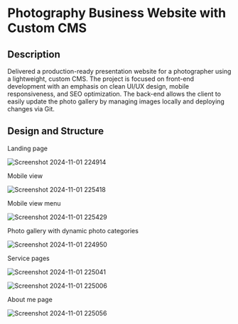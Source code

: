 <h1>Photography Business Website with Custom CMS</h1>

<h2>Description</h2>

<p>Delivered a production-ready presentation website for a photographer using a lightweight, custom CMS. The project is focused on front-end development with an emphasis on clean UI/UX design, mobile responsiveness, and SEO optimization. The back-end allows the client to easily update the photo gallery by managing images locally and deploying changes via Git.</p>

<h2>Design and Structure</h2>

<p>Landing page</p>

![Screenshot 2024-11-01 224914](https://github.com/user-attachments/assets/8aa3a8a4-9efe-47f0-979f-1d0fcc4f21b1)

<p>Mobile view</p>

![Screenshot 2024-11-01 225418](https://github.com/user-attachments/assets/3e77c4dc-128d-4271-9ada-81cdd71258fa)

<p>Mobile view menu</p>

![Screenshot 2024-11-01 225429](https://github.com/user-attachments/assets/b32ef61f-0bd4-4f5d-ba92-51b8aba4d374)

<p>Photo gallery with dynamic photo categories</p>

![Screenshot 2024-11-01 224950](https://github.com/user-attachments/assets/d54a548f-80ec-43e3-a8bd-bf6d74be0469)

<p>Service pages</p>

![Screenshot 2024-11-01 225041](https://github.com/user-attachments/assets/8ab8ec34-def5-4428-baee-4d383067e336)

![Screenshot 2024-11-01 225006](https://github.com/user-attachments/assets/58fbf297-3944-4fbb-ab64-9bea573fcfc7)

<p>About me page</p>

![Screenshot 2024-11-01 225056](https://github.com/user-attachments/assets/a2daddfd-0ef6-47c4-b6f3-5de1eb4fcce5)
